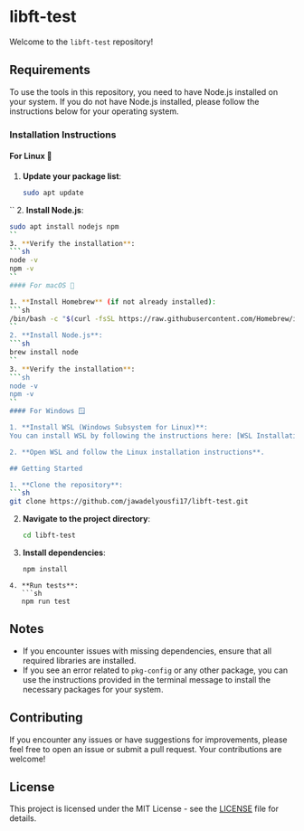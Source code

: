 # libft-test

Welcome to the `libft-test` repository!

## Requirements

To use the tools in this repository, you need to have Node.js installed on your system. If you do not have Node.js installed, please follow the instructions below for your operating system.

### Installation Instructions

#### For Linux 🐧

1. **Update your package list**:
   ```sh
   sudo apt update
``
2. **Install Node.js**:
   ```sh
   sudo apt install nodejs npm
``
3. **Verify the installation**:
   ```sh
   node -v
   npm -v
``
#### For macOS 🍏

1. **Install Homebrew** (if not already installed):
   ```sh
   /bin/bash -c "$(curl -fsSL https://raw.githubusercontent.com/Homebrew/install/HEAD/install```sh)"
``
2. **Install Node.js**:
   ```sh
   brew install node
``
3. **Verify the installation**:
   ```sh
   node -v
   npm -v
   ``
#### For Windows 🪟

1. **Install WSL (Windows Subsystem for Linux)**:
   You can install WSL by following the instructions here: [WSL Installation Guide](https://learn.microsoft.com/en-us/windows/wsl/install)

2. **Open WSL and follow the Linux installation instructions**.

## Getting Started

1. **Clone the repository**:
   ```sh
   git clone https://github.com/jawadelyousfi17/libft-test.git
   ```
2. **Navigate to the project directory**:
   ```sh
   cd libft-test

3. **Install dependencies**:
   ```sh
   npm install
```
4. **Run tests**:
   ```sh
   npm run test
```
## Notes

- If you encounter issues with missing dependencies, ensure that all required libraries are installed.
- If you see an error related to `pkg-config` or any other package, you can use the instructions provided in the terminal message to install the necessary packages for your system.

## Contributing

If you encounter any issues or have suggestions for improvements, please feel free to open an issue or submit a pull request. Your contributions are welcome!

## License

This project is licensed under the MIT License - see the [LICENSE](LICENSE) file for details.
